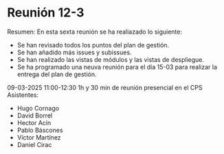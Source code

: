 # Reunión 12-3
Resumen: 
En esta sexta reunión se ha realiazado lo siguiente:
- Se han revisado todos los puntos del plan de gestión.
- Se han añadido más issues y subissues.
- Se han realizado las vistas de módulos y las vistas de despliegue.
- Se ha programado una neuva reunión para el día 15-03 para realizar la entrega del plan de gestión.

09-03-2025 11:00-12:30
1h y 30 min de reunión presencial en el CPS
Asistentes:
- Hugo Cornago
- David Borrel
- Hector Acín
- Pablo Báscones
- Víctor Martínez
- Daniel Cirac
